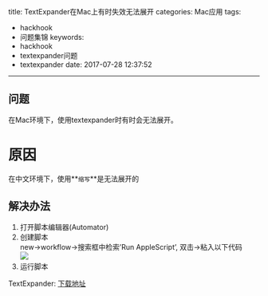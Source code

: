 title: TextExpander在Mac上有时失效无法展开
categories: Mac应用
tags:
  - hackhook
  - 问题集锦
keywords:
  - hackhook
  - textexpander问题
  - textexpander
date: 2017-07-28 12:37:52
---
## 问题
在Mac环境下，使用textexpander时有时会无法展开。
# 原因
在中文环境下，使用**`缩写`**是无法展开的
## 解决办法
1. 打开脚本编辑器(Automator)
2. 创建脚本  
new->workflow->搜索框中检索’Run AppleScript’, 双击->粘入以下代码      
![](http://7wy48o.com1.z0.glb.clouddn.com/2017-07-28-051720.jpg)
3. 运行脚本
  
TextExpander: [下载地址](https://itunes.apple.com/us/app/textexpander-3-+-custom-keyboard/id917416298?mt=8)